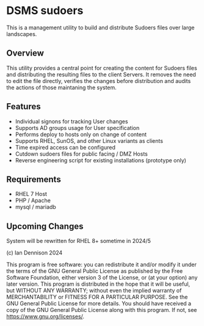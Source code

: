 DSMS sudoers
===============

This is a management utility to build and distribute Sudoers files over large landscapes.

Overview
-------------
This utility provides a central point for creating the content for Sudoers files and distributing the resulting files to the client Servers.
It removes the need to edit the file directly, verifies the changes before distribution and audits the actions of those maintaning the system.

Features
-------------
* Individual signons for tracking User changes
* Supports AD groups usage for User specification
* Performs deploy to hosts only on change of content
* Supports RHEL, SunOS, and other Linux variants as clients
* Time expired access can be configured
* Cutdown sudoers files for public facing / DMZ Hosts
* Reverse engineering script for existing installations (prototype only)

Requirements
-------------
* RHEL 7 Host
* PHP / Apache
* mysql / mariadb

Upcoming Changes
----------------
System will be rewritten for RHEL 8+ sometime in 2024/5

(c) Ian Dennison 2024

This program is free software: you can redistribute it and/or modify it under the terms of the GNU General Public License as published by the Free Software Foundation, either version 3 of the License, or (at your option) any later version.
This program is distributed in the hope that it will be useful, but WITHOUT ANY WARRANTY; without even the implied warranty of MERCHANTABILITY or FITNESS FOR A PARTICULAR PURPOSE. See the GNU General Public License for more details.
You should have received a copy of the GNU General Public License along with this program. If not, see <https://www.gnu.org/licenses/>. 
    
